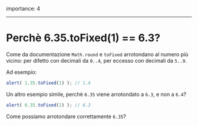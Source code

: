 importance: 4

---

# Perchè 6.35.toFixed(1) == 6.3?

Come da documentazione `Math.round` e `toFixed` arrotondano al numero più vicino: per difetto con decimali da `0..4`, per eccesso con decimali da `5..9`.

Ad esempio:

```js run
alert( 1.35.toFixed(1) ); // 1.4
```

Un altro esempio simile, perchè `6.35` viene arrotondato a `6.3`, e non a `6.4`?

```js run
alert( 6.35.toFixed(1) ); // 6.3
```

Come possiamo arrotondare correttamente `6.35`?

